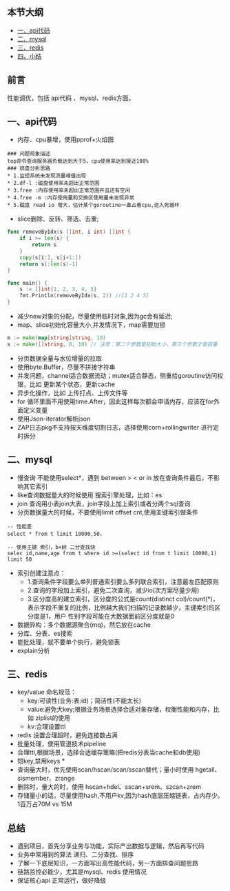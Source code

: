 
## 本节大纲
* [一、api代码](#1)
* [二、mysql](#2)
* [三、redis](#3)
* [四、小结](#4)
## 前言
性能调优，包括 api代码 、mysql、redis方面。

## <span id="1">一、api代码</span>
* 内存、cpu暴增，使用pprof+火焰图
 ~~~
 ### 问题现象描述
top命令查询服务器负载达到大于5，cpu使用率达到接近100%
### 排查分析思路
* 1.监控系统未发现流量峰值出现
* 2.df-l :磁盘使用率未超出正常范围  
* 3.free :内存使用率未超出正常范围并且还有空闲
* 4.free -m :内存使用量和交换区使用量未发现异常
* 5.磁盘 read io 增大，估计某个goroutine一直占着cpu,进入死循环
 ~~~
* slice删除、反转、筛选、去重;

~~~go
func removeByIdx(s []int, i int) []int {
	if i >= len(s) {
		return s
	}
	copy(s[i:], s[i+1:])
	return s[:len(s)-1]
}

func main() {
	s := []int{1, 2, 3, 4, 5}
	fmt.Println(removeByIdx(s, 2)) //[1 2 4 5]
}
~~~
* 减少new对象的分配，尽量使用临时对象,因为gc会有延迟;
* map、slice初始化容量大小,并发情况下，map需要加锁
~~~go
m := make(map[string]string, 10)
s := make([]string, 0, 10) // 注意：第二个参数是初始大小，第三个参数才是容量
~~~
* 分页数据全量与水位增量的拉取
* 使用byte.Buffer，尽量不拼接字符串
* 并发问题，channel适合数据流动；mutex适合静态，侧重给goroutine访问权限，比如 更新某个状态，更新cache
* 异步化操作，比如 上传打点、上传文件等
* for 循环里面不用使用time.After，因此这样每次都会申请内存，应该在for外面定义变量
* 使用Json-iterator解析json
* ZAP日志pkg不支持按天维度切割日志，选择使用corn+rollingwriter 进行定时拆分


## <span id="2">二、mysql</span>
* 慢查询 不能使用select*，遇到 between > < or in 放在查询条件最后，不影响其它索引
* like查询数据量大的时候使用 搜索引擎处理，比如：es
* join 查询用小表join大表，join字段上加上索引或者分两个sql查询
* 分页数据量大的时候，不要使用limit offset cnt,使用主键索引做条件
~~~
-- 性能差
select * from t limit 10000,50， 

-- 使用主键 索引，b+树 二分查找快
selec id,name,age from t where id >=(select id from t limit 10000,1) limit 50

~~~
* 索引创建注意点：
   - 1.查询条件字段要么单列普通索引要么多列联合索引，注意最左匹配原则 
   - 2.查询的字段加上索引，避免二次查询，减少io(次方案尽量少用)
   - 3.区分度高的建立索引，区分度的公式是count(distinct col)/count(*)，表示字段不重复的比例，比例越大我们扫描的记录数越少，主键索引的区分度是1，用户 性别字段可能在大数据面前区分度就是0
* 数据异构：多个数据源聚合(mq)，然后放在cache
* 分库、分表、es搜索
* 能批处理，就不要单个执行，避免锁表
* explain分析

## <span id="3">三、redis</span>

* key/value 命名规范：
  - key:可读性(业务:表:id)；简洁性(不能太长)
  - value:避免大key;根据业务场景选择合适对象存储，权衡性能和内存，比如 ziplist的使用
  - kv:合理设置ttl
* redis 设置合理超时，避免连接数占满
* 批量处理，使用管道技术pipeline
* 合理ttl,根据场景，选择合适缓存策略(把redis分表当cache和db使用)
* 短key,禁用keys *
* 查询量大时，优先使用scan/hscan/scan/sscan替代；量小时使用 hgetall、sismember、zrange
* 删除时，量大的时，使用 hscan+hdel、sscan+srem、szcan+zrem
* 存储量小的话，尽量使用hash,不用户kv,因为hash底层压缩链表，占内存少。1百万占70M vs 15M


## <span id="4">总结</span>
* 遇到项目，首先分享业务与功能，实际产出数据与逻辑，然后再写代码
* 业务中常用到的算法 递归、二分查找、排序
* 了解一下底层知识，一方面写出高性能代码，另一方面排查问题思路
* 链路监控必能少，尤其是mysql、redis 使用情况
* 保证核心api 正常运行，做好降级

